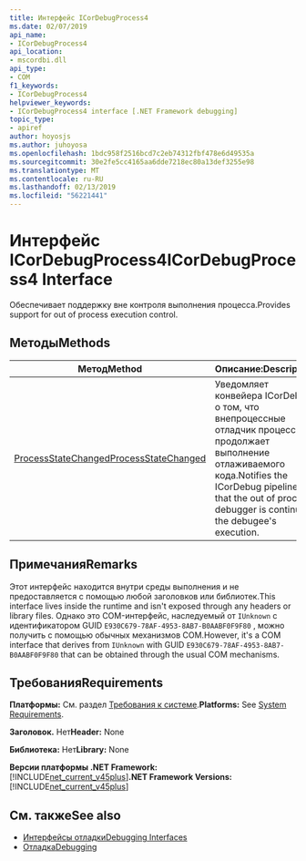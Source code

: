 ```yaml
---
title: Интерфейс ICorDebugProcess4
ms.date: 02/07/2019
api_name:
- ICorDebugProcess4
api_location:
- mscordbi.dll
api_type:
- COM
f1_keywords:
- ICorDebugProcess4
helpviewer_keywords:
- ICorDebugProcess4 interface [.NET Framework debugging]
topic_type:
- apiref
author: hoyosjs
ms.author: juhoyosa
ms.openlocfilehash: 1bdc958f2516bcd7c2eb74312fbf478e6d49535a
ms.sourcegitcommit: 30e2fe5cc4165aa6dde7218ec80a13def3255e98
ms.translationtype: MT
ms.contentlocale: ru-RU
ms.lasthandoff: 02/13/2019
ms.locfileid: "56221441"
---
```

# <a name="icordebugprocess4-interface"></a><span data-ttu-id="a7ed3-102">Интерфейс ICorDebugProcess4</span><span class="sxs-lookup"><span data-stu-id="a7ed3-102">ICorDebugProcess4 Interface</span></span>

<span data-ttu-id="a7ed3-103">Обеспечивает поддержку вне контроля выполнения процесса.</span><span class="sxs-lookup"><span data-stu-id="a7ed3-103">Provides support for out of process execution control.</span></span>

## <a name="methods"></a><span data-ttu-id="a7ed3-104">Методы</span><span class="sxs-lookup"><span data-stu-id="a7ed3-104">Methods</span></span>

| <span data-ttu-id="a7ed3-105">Метод</span><span class="sxs-lookup"><span data-stu-id="a7ed3-105">Method</span></span>                                                                 | <span data-ttu-id="a7ed3-106">Описание:</span><span class="sxs-lookup"><span data-stu-id="a7ed3-106">Description</span></span>                                                                                             |
| ---------------------------------------------------------------------- | ------------------------------------------------------------------------------------------------------- |
| [<span data-ttu-id="a7ed3-107">ProcessStateChanged</span><span class="sxs-lookup"><span data-stu-id="a7ed3-107">ProcessStateChanged</span></span>](icordebugprocess4-processstatechanged-method.md) | <span data-ttu-id="a7ed3-108">Уведомляет конвейера ICorDebug о том, что внепроцессные отладчик процесс продолжает выполнение отлаживаемого кода.</span><span class="sxs-lookup"><span data-stu-id="a7ed3-108">Notifies the ICorDebug pipeline that the out of process debugger is continuing the debugee's execution.</span></span> |

## <a name="remarks"></a><span data-ttu-id="a7ed3-109">Примечания</span><span class="sxs-lookup"><span data-stu-id="a7ed3-109">Remarks</span></span>

<span data-ttu-id="a7ed3-110">Этот интерфейс находится внутри среды выполнения и не предоставляется с помощью любой заголовков или библиотек.</span><span class="sxs-lookup"><span data-stu-id="a7ed3-110">This interface lives inside the runtime and isn't exposed through any headers or library files.</span></span> <span data-ttu-id="a7ed3-111">Однако это COM-интерфейс, наследуемый от `IUnknown` с идентификатором GUID `E930C679-78AF-4953-8AB7-B0AABF0F9F80` , можно получить с помощью обычных механизмов COM.</span><span class="sxs-lookup"><span data-stu-id="a7ed3-111">However, it's a COM interface that derives from `IUnknown` with GUID `E930C679-78AF-4953-8AB7-B0AABF0F9F80` that can be obtained through the usual COM mechanisms.</span></span>

## <a name="requirements"></a><span data-ttu-id="a7ed3-112">Требования</span><span class="sxs-lookup"><span data-stu-id="a7ed3-112">Requirements</span></span>

<span data-ttu-id="a7ed3-113">**Платформы:** См. раздел [Требования к системе](../../../../docs/framework/get-started/system-requirements.md).</span><span class="sxs-lookup"><span data-stu-id="a7ed3-113">**Platforms:** See [System Requirements](../../../../docs/framework/get-started/system-requirements.md).</span></span>

<span data-ttu-id="a7ed3-114">**Заголовок.** Нет</span><span class="sxs-lookup"><span data-stu-id="a7ed3-114">**Header:** None</span></span>

<span data-ttu-id="a7ed3-115">**Библиотека:** Нет</span><span class="sxs-lookup"><span data-stu-id="a7ed3-115">**Library:** None</span></span>

<span data-ttu-id="a7ed3-116">**Версии платформы .NET Framework:** [!INCLUDE[net_current_v45plus](../../../../includes/net-current-v20plus-md.md)]</span><span class="sxs-lookup"><span data-stu-id="a7ed3-116">**.NET Framework Versions:** [!INCLUDE[net_current_v45plus](../../../../includes/net-current-v20plus-md.md)]</span></span>

## <a name="see-also"></a><span data-ttu-id="a7ed3-117">См. также</span><span class="sxs-lookup"><span data-stu-id="a7ed3-117">See also</span></span>

- [<span data-ttu-id="a7ed3-118">Интерфейсы отладки</span><span class="sxs-lookup"><span data-stu-id="a7ed3-118">Debugging Interfaces</span></span>](debugging-interfaces.md)
- [<span data-ttu-id="a7ed3-119">Отладка</span><span class="sxs-lookup"><span data-stu-id="a7ed3-119">Debugging</span></span>](index.md)
